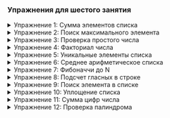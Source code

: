 ### Упражнения для шестого занятия

<details>
  <summary id="упражнение-1-сумма-элементов-списка">Упражнение 1: Сумма элементов списка</summary>
  
  **Условие задачи:**  
  Напишите функцию `sum_list(numbers)`, которая принимает список чисел и возвращает их сумму.

  **Ввод данных:**
  ```python
  numbers = [1, 2, 3, 4, 5]
  ```

  **Правильный вывод:**
  ```python
  15
  ```
</details>

<details>
  <summary id="упражнение-2-поиск-максимального-элемента">Упражнение 2: Поиск максимального элемента</summary>
  
  **Условие задачи:**  
  Напишите функцию `max_element(numbers)`, которая принимает список чисел и возвращает максимальное число в списке.

  **Ввод данных:**
  ```python
  numbers = [1, 3, 5, 7, 9]
  ```

  **Правильный вывод:**
  ```python
  9
  ```
</details>

<details>
  <summary id="упражнение-3-проверка-простого-числа">Упражнение 3: Проверка простого числа</summary>
  
  **Условие задачи:**  
  Напишите функцию `is_prime(n)`, которая принимает число и возвращает `True`, если число является простым, и `False` в противном случае.

  **Ввод данных:**
  ```python
  n = 17
  ```

  **Правильный вывод:**
  ```python
  True
  ```

  **Ввод данных:**
  ```python
  n = 18
  ```

  **Правильный вывод:**
  ```python
  False
  ```
</details>

<details>
  <summary id="упражнение-4-факториал-числа">Упражнение 4: Факториал числа</summary>
  
  **Условие задачи:**  
  Напишите функцию `factorial(n)`, которая принимает число и возвращает его факториал.

  **Ввод данных:**
  ```python
  n = 5
  ```

  **Правильный вывод:**
  ```python
  120
  ```
</details>

<details>
  <summary id="упражнение-5-уникальные-элементы-списка">Упражнение 5: Уникальные элементы списка</summary>
  
  **Условие задачи:**  
  
  Напишите функцию `uniqe_elements(l)`, которая принимает список и возвращает список его уникальных элементов. В реализации этой функции прогодится оператор in / not in, справку на который можно найти в следующем файле.

  **Ввод данных:**
  ```python
  l = [1, 2, 1, 3, 1, 4, 2]
  ```

  **Правильный вывод:**
  ```python
  [1, 2, 3, 4]
  ```
</details>

<details>
  <summary id="упражнение-6-среднее-арифметическое-списка">Упражнение 6: Среднее арифметическое списка</summary>
  
  **Условие задачи:**  
  Напишите функцию `average(numbers)`, которая принимает список чисел и возвращает их среднее арифметическое.

  **Ввод данных:**
  ```python
  numbers = [10, 20, 30, 40, 50]
  ```

  **Правильный вывод:**
  ```python
  30.0
  ```
</details>

<details>
  <summary id="упражнение-7-фибоначчи-до-n">Упражнение 7: Фибоначчи до N</summary>
  
  **Условие задачи:**  
  Напишите функцию `fibonacci(n)`, которая принимает число `n` и возвращает список из первых `n` чисел последовательности Фибоначчи. Обратите внимание на ввод n = 1 и n = 2.

  **Ввод данных:**
  ```python
  n = 7
  ```

  **Правильный вывод:**
  ```python
  [1, 1, 2, 3, 5, 8]
  ```
</details>

<details>
  <summary id="упражнение-8-подсчет-гласных-в-строке">Упражнение 8: Подсчет гласных в строке</summary>
  
  **Условие задачи:**  
  Напишите функцию `count_vowels(s)`, которая принимает строку и возвращает количество гласных букв в строке. Для этого будет необходимо итерировать строку, при помощи цикла for и проверять наличае символов в среди гласных.  В реализации этой функции прогодится оператор in / not in, справку на который можно найти в следующем файле.

  **Ввод данных:**
  ```python
  s = "hello world"
  ```

  **Правильный вывод:**
  ```python
  3
  ```
</details>

<details>
  <summary id="упражнение-9-поиск-элемента-в-списке">Упражнение 9: Поиск элемента в списке</summary>
  
  **Условие задачи:**  
  Напишите функцию `find_element(numbers, target)`, которая принимает список чисел и число `target`, и возвращает индекс первого вхождения `target` в список или `-1`, если элемент не найден.

  **Ввод данных:**
  ```python
  numbers = [4, 2, 7, 1, 9, 3]
  target = 7
  ```

  **Правильный вывод:**
  ```python
  2
  ```

  **Ввод данных:**
  ```python
  numbers = [4, 2, 7, 1, 9, 3]
  target = 5
  ```

  **Правильный вывод:**
  ```python
  -1
  ```
</details>

<details>
  <summary id="упражнение-10-уплощение-списка">Упражнение 10: Уплощение списка</summary>
  
  **Условие задачи:**  
  Напишите функцию `flatter(l)`, которая принимает список состоящий из списков и возвращает "плоский" список без вложенности.

  **Ввод данных:**
  ```python
  list1 = [1, 2, 3]
  list2 = [4, 5, 6]
  l = [list1, list2]
  ```

  **Правильный вывод:**
  ```python
  [1, 2, 3, 4, 5, 6]
  ```
</details>

<details>
  <summary id="упражнение-11-сумма-цифр-числа">Упражнение 11: Сумма цифр числа</summary>
  
  **Условие задачи:**  
  Напишите функцию `sum_of_digits(n)`, которая принимает число и возвращает сумму его цифр.

  **Ввод данных:**
  ```python
  n = 12345
  ```

  **Правильный вывод:**
  ```python
  15
  ```
</details>

<details>
  <summary id="упражнение-12-проверка-палиндрома">Упражнение 12: Проверка палиндрома</summary>
  
  **Условие задачи:**  
  Напишите функцию `is_palindrome(s)`, которая принимает строку и возвращает `True`, если строка является палиндромом, и `False` в противном случае.

  **Ввод данных:**
  ```python
  s = "radar"
  ```

  **Правильный вывод:**
  ```python
  True
  ```

  **Ввод данных:**
  ```python


  s = "hello"
  ```

  **Правильный вывод:**
  ```python
  False
  ```
</details>